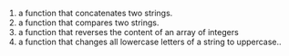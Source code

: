 1.  a function that concatenates two strings.
3.  a function that compares two strings.
4. a function that reverses the content of an array of integers
5.  a function that changes all lowercase letters of a string to uppercase..
